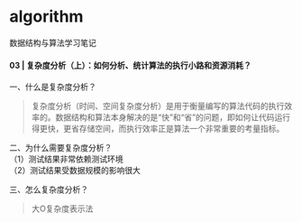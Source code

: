 # algorithm
数据结构与算法学习笔记

#### 03 | 复杂度分析（上）：如何分析、统计算法的执行小路和资源消耗？

一、什么是复杂度分析？
>复杂度分析（时间、空间复杂度分析）是用于衡量编写的算法代码的执行效率的。数据结构和算法本身解决的是“快”和“省”的问题，即如何让代码运行得更快，更省存储空间，而执行效率正是算法一个非常重要的考量指标。<br>

二、为什么需要复杂度分析？<br>
（1）测试结果非常依赖测试环境<br>
（2）测试结果受数据规模的影响很大<br>

三、怎么复杂度分析？<br>
>大O复杂度表示法
